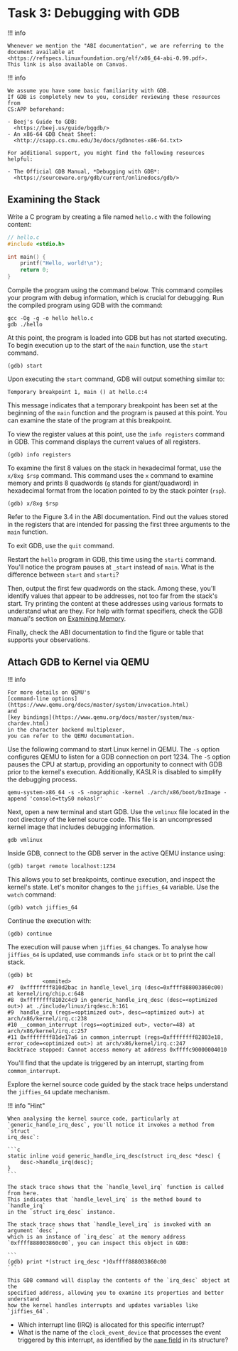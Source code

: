 # Task 3: Debugging with GDB

!!! info

    Whenever we mention the "ABI documentation", we are referring to the
    document available at
    <https://refspecs.linuxfoundation.org/elf/x86_64-abi-0.99.pdf>.
    This link is also available on Canvas.

!!! info

    We assume you have some basic familiarity with GDB.
    If GDB is completely new to you, consider reviewing these resources from
    CS:APP beforehand:

    - Beej's Guide to GDB:
      <https://beej.us/guide/bggdb/>
    - An x86-64 GDB Cheat Sheet:
      <http://csapp.cs.cmu.edu/3e/docs/gdbnotes-x86-64.txt>

    For additional support, you might find the following resources helpful:

    - The Official GDB Manual, *Debugging with GDB*:
      <https://sourceware.org/gdb/current/onlinedocs/gdb/>

## Examining the Stack

Write a C program by creating a file named `hello.c` with the following content:

```c
// hello.c
#include <stdio.h>

int main() {
    printf("Hello, world!\n");
    return 0;
}
```

Compile the program using the command below.
This command compiles your program with debug information, which is crucial for
debugging.
Run the compiled program using GDB with the command:

```
gcc -Og -g -o hello hello.c
gdb ./hello
```

At this point, the program is loaded into GDB but has not started executing.
To begin execution up to the start of the `main` function, use the `start`
command.

```
(gdb) start
```

Upon executing the `start` command, GDB will output something similar to:

```
Temporary breakpoint 1, main () at hello.c:4
```

This message indicates that a temporary breakpoint has been set at the beginning
of the `main` function and the program is paused at this point.
You can examine the state of the program at this breakpoint.

To view the register values at this point, use the `info registers` command in
GDB.
This command displays the current values of all registers.

```
(gdb) info registers
```

To examine the first 8 values on the stack in hexadecimal format, use the
`x/8xg $rsp` command.
This command uses the `x` command to examine memory and prints 8 quadwords (`g`
stands for giant/quadword) in hexadecimal format from the location pointed to by
the stack pointer (`rsp`).

```
(gdb) x/8xg $rsp
```

Refer to the Figure 3.4 in the ABI documentation.
Find out the values stored in the registers that are intended for passing the
first three arguments to the `main` function.

To exit GDB, use the `quit` command.

Restart the `hello` program in GDB, this time using the `starti` command.
You'll notice the program pauses at `_start` instead of `main`.
What is the difference between `start` and `starti`?

Then, output the first few quadwords on the stack.
Among these, you'll identify values that appear to be addresses, not too far
from the stack's start.
Try printing the content at these addresses using various formats to understand
what are they.
For help with format specifiers, check the GDB manual's section on
[Examining Memory](https://sourceware.org/gdb/current/onlinedocs/gdb.html/Memory.html).

Finally, check the ABI documentation to find the figure or table that supports
your observations.

## Attach GDB to Kernel via QEMU

!!! info

    For more details on QEMU's
    [command-line options](https://www.qemu.org/docs/master/system/invocation.html)
    and
    [key bindings](https://www.qemu.org/docs/master/system/mux-chardev.html)
    in the character backend multiplexer,
    you can refer to the QEMU documentation.

Use the following command to start Linux kernel in QEMU.
The `-s` option configures QEMU to listen for a GDB connection on port 1234.
The `-S` option pauses the CPU at startup, providing an opportunity to connect
with GDB prior to the kernel's execution.
Additionally, KASLR is disabled to simplify the debugging process.

```
qemu-system-x86_64 -s -S -nographic -kernel ./arch/x86/boot/bzImage -append 'console=ttyS0 nokaslr'
```

Next, open a new terminal and start GDB.
Use the `vmlinux` file located in the root directory of the kernel source code.
This file is an uncompressed kernel image that includes debugging information.

```
gdb vmlinux
```

Inside GDB, connect to the GDB server in the active QEMU instance using:

```
(gdb) target remote localhost:1234
```

This allows you to set breakpoints, continue execution, and inspect the kernel's state.
Let's monitor changes to the `jiffies_64` variable.
Use the `watch` command:

```
(gdb) watch jiffies_64
```

Continue the execution with:

```
(gdb) continue
```

The execution will pause when `jiffies_64` changes.
To analyse how `jiffies_64` is updated, use commands `info stack` or `bt` to
print the call stack.

```
(gdb) bt
           <ommited>
#7  0xffffffff810d2bac in handle_level_irq (desc=0xffff888003860c00) at kernel/irq/chip.c:648
#8  0xffffffff8102c4c9 in generic_handle_irq_desc (desc=<optimized out>) at ./include/linux/irqdesc.h:161
#9  handle_irq (regs=<optimized out>, desc=<optimized out>) at arch/x86/kernel/irq.c:238
#10 __common_interrupt (regs=<optimized out>, vector=48) at arch/x86/kernel/irq.c:257
#11 0xffffffff81de17a6 in common_interrupt (regs=0xffffffff82803e18, error_code=<optimized out>) at arch/x86/kernel/irq.c:247
Backtrace stopped: Cannot access memory at address 0xffffc90000004010
```

You'll find that the update is triggered by an interrupt, starting from
`common_interrupt`.

Explore the kernel source code guided by the stack trace helps understand the `jiffies_64` update mechanism.

!!! info "Hint"

    When analysing the kernel source code, particularly at
    `generic_handle_irq_desc`, you'll notice it invokes a method from `struct
    irq_desc`:

    ```c
    static inline void generic_handle_irq_desc(struct irq_desc *desc) {
        desc->handle_irq(desc);
    }
    ```

    The stack trace shows that the `handle_level_irq` function is called from here.
    This indicates that `handle_level_irq` is the method bound to `handle_irq`
    in the `struct irq_desc` instance.

    The stack trace shows that `handle_level_irq` is invoked with an argument `desc`,
    which is an instance of `irq_desc` at the memory address
    `0xffff888003860c00`, you can inspect this object in GDB:

    ```
    (gdb) print *(struct irq_desc *)0xffff888003860c00
    ```

    This GDB command will display the contents of the `irq_desc` object at the
    specified address, allowing you to examine its properties and better understand
    how the kernel handles interrupts and updates variables like `jiffies_64`.

- Which interrupt line (IRQ) is allocated for this specific interrupt?
- What is the name of the `clock_event_device` that processes the event
  triggered by this interrupt, as identified by the
  [`name` field](https://elixir.bootlin.com/linux/v6.7/source/include/linux/clockchips.h#L125)
  in its structure?

